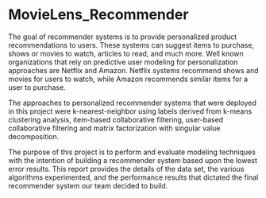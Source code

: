 # MovieLens_Recommender

The goal of recommender systems is to provide personalized product recommendations to users. These systems can suggest items to purchase, shows or movies to watch, articles to read, and much more. Well known organizations that rely on predictive user modeling for personalization approaches are Netflix and Amazon. Netflix systems recommend shows and movies for users to watch, while Amazon recommends similar items for a user to purchase.

The approaches to personalized recommender systems that were deployed in this project were k-nearest-neighbor using labels derived from k-means clustering analysis, item-based collaborative filtering, user-based collaborative filtering and matrix factorization with singular value decomposition.

The purpose of this project is to perform and evaluate modeling techniques with the intention of building a recommender system based upon the lowest error results. This report provides the details of the data set, the various algorithms experimented, and the performance results that dictated the final recommender system our team decided to build.
